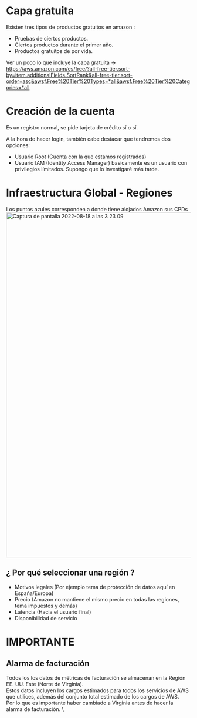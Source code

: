 # Capa gratuita
Existen tres tipos de productos gratuitos en amazon :
- Pruebas de ciertos productos.
- Ciertos productos durante el primer año.
- Productos gratuitos de por vida.

Ver un poco lo que incluye la capa gratuita -> https://aws.amazon.com/es/free/?all-free-tier.sort-by=item.additionalFields.SortRank&all-free-tier.sort-order=asc&awsf.Free%20Tier%20Types=*all&awsf.Free%20Tier%20Categories=*all

# Creación de la cuenta

Es un registro normal, se pide tarjeta de crédito sí o sí.

A la hora de hacer login, también cabe destacar que tendremos dos opciones:
- Usuario Root (Cuenta con la que estamos registrados)
- Usuario IAM (Identity Access Manager) basicamente es un usuario con privilegios límitados. Supongo que lo investigaré más tarde.

# Infraestructura Global - Regiones
Los puntos azules corresponden a donde tiene alojados Amazon sus CPDs \
<img width="938" alt="Captura de pantalla 2022-08-18 a las 3 23 09" src="https://user-images.githubusercontent.com/55221433/185271540-ad05e346-463e-4f00-a608-f18d320906f9.png">

## ¿ Por qué seleccionar una región ?
- Motivos legales (Por ejemplo tema de protección de datos aquí en España/Europa)
- Precio (Amazon no mantiene el mismo precio en todas las regiones, tema impuestos y demás)
- Latencia (Hacia el usuario final)
- Disponibilidad de servicio

# IMPORTANTE
## Alarma de facturación
Todos los los datos de métricas de facturación se almacenan en la Región EE. UU. Este (Norte de Virginia). \
Estos datos incluyen los cargos estimados para todos los servicios de AWS que utilices, además del conjunto total estimado de los cargos de AWS. \
Por lo que es importante haber cambiado a Virginia antes de hacer la alarma de facturación. \
